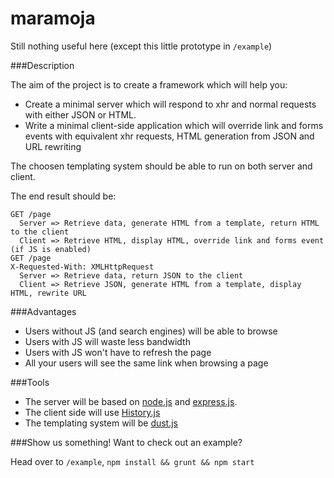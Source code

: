 maramoja
========

Still nothing useful here (except this little prototype in `/example`)

###Description

The aim of the project is to create a framework which will help you:
 - Create a minimal server which will respond to xhr and normal requests with either JSON or HTML.
 - Write a minimal client-side application which will override link and forms events with equivalent xhr requests, HTML generation from JSON and URL rewriting 

The choosen templating system should be able to run on both server and client.


The end result should be:

    GET /page 
      Server => Retrieve data, generate HTML from a template, return HTML to the client
      Client => Retrieve HTML, display HTML, override link and forms event (if JS is enabled)
    GET /page     
    X-Requested-With: XMLHttpRequest
      Server => Retrieve data, return JSON to the client
      Client => Retrieve JSON, generate HTML from a template, display HTML, rewrite URL
  
###Advantages
  - Users without JS (and search engines) will be able to browse
  - Users with JS will waste less bandwidth
  - Users with JS won't have to refresh the page
  - All your users will see the same link when browsing a page

###Tools
  - The server will be based on [node.js](http://nodejs.org/) and [express.js](http://expressjs.com).
  - The client side will use [History.js](https://github.com/browserstate/history.js)
  - The templating system will be [dust.js](http://linkedin.github.io/dustjs/)

###Show us something!
Want to check out an example?

Head over to `/example`, `npm install && grunt && npm start`
